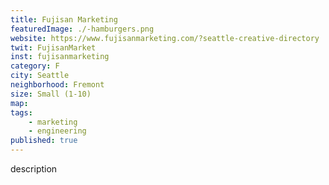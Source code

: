 ```yaml
---
title: Fujisan Marketing
featuredImage: ./-hamburgers.png
website: https://www.fujisanmarketing.com/?seattle-creative-directory
twit: FujisanMarket
inst: fujisanmarketing
category: F
city: Seattle
neighborhood: Fremont
size: Small (1-10)
map: 
tags:
    - marketing
    - engineering
published: true
---
```


description

